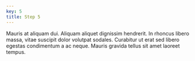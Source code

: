 ```yaml
---
key: 5
title: Step 5
---
```


Mauris at aliquam dui. Aliquam aliquet dignissim hendrerit. In rhoncus libero massa, vitae suscipit dolor volutpat sodales. Curabitur ut erat sed libero egestas condimentum a ac neque. Mauris gravida tellus sit amet laoreet tempus.
